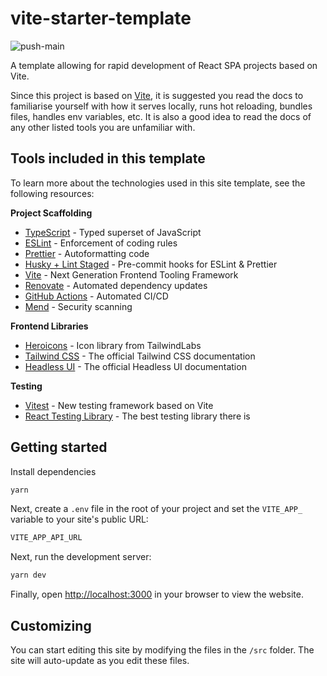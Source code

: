 # vite-starter-template

![push-main](https://github.com/shnparker/vite-starter-template/workflows/push-main/badge.svg)

A template allowing for rapid development of React SPA projects based on Vite.

Since this project is based on [Vite](https://vitejs.dev/), it is suggested you read the docs to familiarise yourself with how it serves locally, runs hot reloading, bundles files, handles env variables, etc. It is also a good idea to read the docs of any other listed tools you are unfamiliar with.

## Tools included in this template

To learn more about the technologies used in this site template, see the following resources:

**Project Scaffolding**

- [TypeScript](https://www.typescriptlang.org/) - Typed superset of JavaScript
- [ESLint](https://eslint.org/) - Enforcement of coding rules
- [Prettier](https://prettier.io/) - Autoformatting code
- [Husky + Lint Staged](https://prettier.io/docs/en/precommit.html) - Pre-commit hooks for ESLint & Prettier
- [Vite](https://vitejs.dev/) - Next Generation Frontend Tooling Framework
- [Renovate](https://renovatebot.com/) - Automated dependency updates
- [GitHub Actions](https://docs.github.com/en/actions) - Automated CI/CD
- [Mend](https://docs.mend.io/en-US/bundle/integrations/page/mend_for_github_com.html) - Security scanning

**Frontend Libraries**

- [Heroicons](https://heroicons.com/) - Icon library from TailwindLabs
- [Tailwind CSS](https://tailwindcss.com) - The official Tailwind CSS documentation
- [Headless UI](https://headlessui.dev) - The official Headless UI documentation

**Testing**

- [Vitest](https://vitest.dev/) - New testing framework based on Vite
- [React Testing Library](https://testing-library.com/docs/react-testing-library/intro/) - The best testing library there is

## Getting started

Install dependencies

```bash
yarn
```

Next, create a `.env` file in the root of your project and set the `VITE_APP_` variable to your site's public URL:

```bash
VITE_APP_API_URL
```

Next, run the development server:

```bash
yarn dev
```

Finally, open [http://localhost:3000](http://localhost:3000) in your browser to view the website.

## Customizing

You can start editing this site by modifying the files in the `/src` folder. The site will auto-update as you edit these files.
